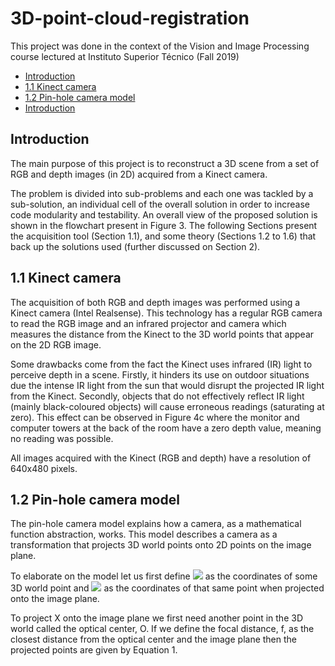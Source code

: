 # 3D-point-cloud-registration

This project was done in the context of the Vision and Image Processing course lectured at Instituto Superior Técnico (Fall 2019)

- [Introduction](#introduction)
- [1.1 Kinect camera](#11-kinect-camera)
- [1.2 Pin-hole camera model](#12-pin-hole-camera-model)
- [Introduction](#introduction)

## Introduction

The main purpose of this project is to reconstruct a 3D scene from a set of RGB and depth images (in 2D) acquired from a Kinect camera.

The problem is divided into sub-problems and each one was tackled by a sub-solution, an individual cell of the overall solution in order to increase code modularity and testability. An overall view of the proposed solution is shown in the flowchart present in Figure 3.
The following Sections present the acquisition tool (Section 1.1), and some theory (Sections 1.2 to 1.6) that
back up the solutions used (further discussed on Section 2).

## 1.1 Kinect camera
The acquisition of both RGB and depth images was performed using a Kinect camera (Intel Realsense).
This technology has a regular RGB camera to read the RGB image and an infrared projector and camera which measures the distance from the Kinect to the 3D world points that appear on the 2D RGB image.

Some drawbacks come from the fact the Kinect uses infrared (IR) light to perceive depth in a scene. Firstly, it hinders its use on outdoor situations due the intense IR light from the sun that would disrupt the projected IR light from the Kinect. Secondly, objects that do not effectively reflect IR light (mainly black-coloured objects) will cause erroneous readings (saturating at zero). This effect can be observed in Figure 4c where the monitor and computer towers at the back of the room have a zero depth value, meaning no reading was possible.

All images acquired with the Kinect (RGB and depth) have a resolution of 640x480 pixels.

## 1.2 Pin-hole camera model
The pin-hole camera model explains how a camera, as a mathematical function abstraction, works. This model describes a camera as a transformation that projects 3D world points onto 2D points on the image plane.

To elaborate on the model let us first define
<img src="https://render.githubusercontent.com/render/math?math=X=[X, Y, Z]^T">
as the coordinates of some 3D world point and
<img src="https://render.githubusercontent.com/render/math?math=x=[x, y]^T">
as the coordinates of that same point when projected onto the image plane.

To project X onto the image plane we first need another point in the 3D world called the optical center, O.
If we define the focal distance, f, as the closest distance from the optical center and the image plane then the
projected points are given by Equation 1.
